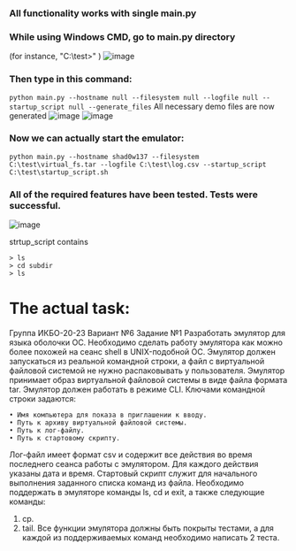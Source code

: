 ### All functionality works with single main.py

### While using Windows CMD, go to main.py directory
(for instance, "C:\test>" )
![image](https://github.com/user-attachments/assets/c608f69a-7946-43d3-8a5d-dfeacfe90645)

### Then type in this command:
``` python main.py --hostname null --filesystem null --logfile null --startup_script null --generate_files ```
All necessary demo files are now generated
![image](https://github.com/user-attachments/assets/a76bc51f-9bc1-4f4c-aa81-f50abf42685c)
![image](https://github.com/user-attachments/assets/62ef7459-fe7c-4b47-ab6e-0e5b900ca682)

### Now we can actually start the emulator:
```python main.py --hostname shad0w137 --filesystem C:\test\virtual_fs.tar --logfile C:\test\log.csv --startup_script C:\test\startup_script.sh```

### All of the required features have been tested. Tests were successful. 
![image](https://github.com/user-attachments/assets/f315e664-1fb8-4abc-b77f-6c45b193cd0b)

strtup_script contains 
```
> ls
> cd subdir
> ls
```
# The actual task:
Группа ИКБО-20-23
Вариант №6
Задание №1
Разработать эмулятор для языка оболочки ОС. Необходимо сделать работу 
эмулятора как можно более похожей на сеанс shell в UNIX-подобной ОС. 
Эмулятор должен запускаться из реальной командной строки, а файл с 
виртуальной файловой системой не нужно распаковывать у пользователя. 
Эмулятор принимает образ виртуальной файловой системы в виде файла формата 
tar. Эмулятор должен работать в режиме CLI.
Ключами командной строки задаются:
```
• Имя компьютера для показа в приглашении к вводу.
• Путь к архиву виртуальной файловой системы.
• Путь к лог-файлу.
• Путь к стартовому скрипту.
```
Лог-файл имеет формат csv и содержит все действия во время последнего 
сеанса работы с эмулятором. Для каждого действия указаны дата и время.
Стартовый скрипт служит для начального выполнения заданного списка 
команд из файла.
Необходимо поддержать в эмуляторе команды ls, cd и exit, а также 
следующие команды:
1. cp.
2. tail.
Все функции эмулятора должны быть покрыты тестами, а для каждой из 
поддерживаемых команд необходимо написать 2 теста.
